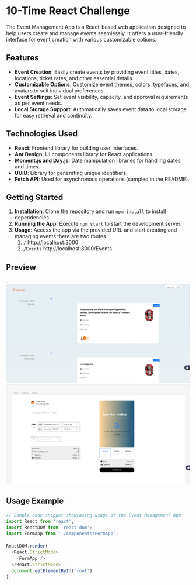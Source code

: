# 10-Time React Challenge

The Event Management App is a React-based web application designed to help users create and manage events seamlessly. It offers a user-friendly interface for event creation with various customizable options.

## Features

- **Event Creation**: Easily create events by providing event titles, dates, locations, ticket rates, and other essential details.
- **Customizable Options**: Customize event themes, colors, typefaces, and avatars to suit individual preferences.
- **Event Settings**: Set event visibility, capacity, and approval requirements as per event needs.
- **Local Storage Support**: Automatically saves event data to local storage for easy retrieval and continuity.

## Technologies Used

- **React**: Frontend library for building user interfaces.
- **Ant Design**: UI components library for React applications.
- **Moment.js and Day.js**: Date manipulation libraries for handling dates and times.
- **UUID**: Library for generating unique identifiers.
- **Fetch API**: Used for asynchronous operations (sampled in the README).

## Getting Started

1. **Installation**: Clone the repository and run `npm install` to install dependencies.
2. **Running the App**: Execute `npm start` to start the development server.
3. **Usage**: Access the app via the provided URL and start creating and managing events 
      there are two routes 
      1. `/`  http://localhost:3000
      2. `/Events`  http://localhost:3000/Events
     
## Preview 

.
![Alt text](<Screenshot 2023-11-29 212719.png>) ![Alt text](<Screenshot 2023-11-29 212733-1.png>)

## Usage Example

```javascript
// Sample code snippet showcasing usage of the Event Management App
import React from 'react';
import ReactDOM from 'react-dom';
import FormApp from './components/FormApp';

ReactDOM.render(
  <React.StrictMode>
    <FormApp />
  </React.StrictMode>,
  document.getElementById('root')
);
